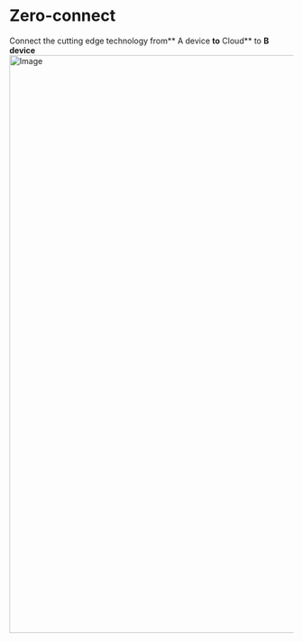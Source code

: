 # Zero-connect
Connect the cutting edge technology from** A device  **to** Cloud** to **B device**
<img width="1536" height="1024" alt="Image" src="https://github.com/user-attachments/assets/0da701ba-ae82-48e1-92ac-9036fb479d06" />
